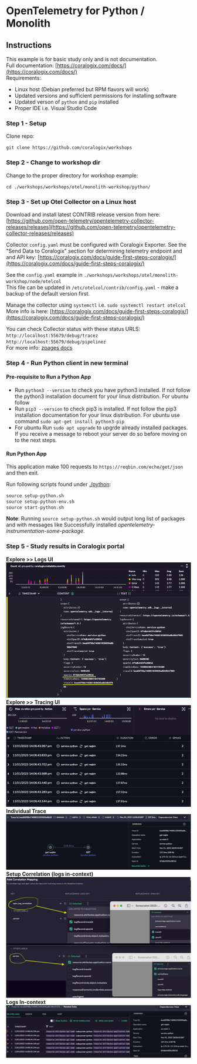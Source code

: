 # OpenTelemetry for Python / Monolith

## Instructions

This example is for basic study only and is not documentation.    
Full documentation: [https://coralogix.com/docs/](https://coralogix.com/docs/)  
Requirements:  
- Linux host (Debian preferred but RPM flavors will work)  
- Updated versions and sufficient permissions for installing software  
- Updated verson of `python` and `pip` installed 
- Proper IDE i.e. Visual Studio Code 

### Step 1 - Setup
Clone repo:
```
git clone https://github.com/coralogix/workshops
```  

### Step 2 - Change to workshop dir
Change to the proper directory for workshop example:  

```
cd ./workshops/workshops/otel/monolith-workshop/python/
```  

### Step 3 - Set up Otel Collector on a Linux host     
Download and install latest CONTRIB release version from here:  
[https://github.com/open-telemetry/opentelemetry-collector-releases/releases](https://github.com/open-telemetry/opentelemetry-collector-releases/releases)  

Collector `config.yaml` must be configured with Coralogix Exporter. See the "Send Data to Coralogix" section for determining telemetry endpoint and and API key: [https://coralogix.com/docs/guide-first-steps-coralogix/](https://coralogix.com/docs/guide-first-steps-coralogix/)    

See the `config.yaml` example in `./workshops/workshops/otel/monolith-workshop/node/otelcol`  
This file can be updated in `/etc/otelcol/contrib/config.yaml` - make a backup of the default version first.    
  
Manage the collector using `systemctl` i.e. `sudo systemctl restart otelcol`  
More info is here: [https://coralogix.com/docs/guide-first-steps-coralogix/](https://coralogix.com/docs/guide-first-steps-coralogix/)  
  
You can check Collector status with these status URLS:  
`http://localhost:55679/debug/tracez`  
`http://localhost:55679/debug/pipelinez`    
For more info: [zpages docs](https://github.com/open-telemetry/opentelemetry-collector/blob/main/extension/zpagesextension/README.md)  


### Step 4 - Run Python client in new terminal  

#### Pre-requisite to Run a Python App
- Run ```python3 --version``` to check you have python3 installed. If not follow the python3 installation document for your linux distribution. For ubuntu follow
- Run ```pip3 --version``` to check pip3 is installed. If not follow the pip3 installation documentation for your linux distribution. For ubuntu use command ```sudo apt-get install python3-pip```
- For ubuntu Run ```sudo apt upgrade``` to upgrde already installed packages. If you receive a message to reboot your server do so before moving on to the next steps.

#### Run Python App
This application make 100 requests to `https://reqbin.com/echo/get/json` and then exit.

Run following scripts found under [./python](.):
```
source setup-python.sh
source setup-python-env.sh
source start-python.sh
```
**Note**: Running ```source setup-python.sh``` would output long list of packages and with messages like Successfully installed *opentelemetry-instrumentation-some-package*.  

### Step 5 - Study results in Coralogix portal  
  
**Explore >> Logs UI**  
![Logs with Trace and Span Ids](images/LogsWithTraceId.png)
**Explore >> Tracing UI**  
![Traces](images/Traces.png)
**Individual Trace**  
![Trace Map](images/TraceMap.png)
**Setup Correlation (logs in-context)**  
![Setup Correlation](images/SetupCorrelation.png)
**Logs In-context**  
![Trace logs in-context](images/LogsInContext.png)
```